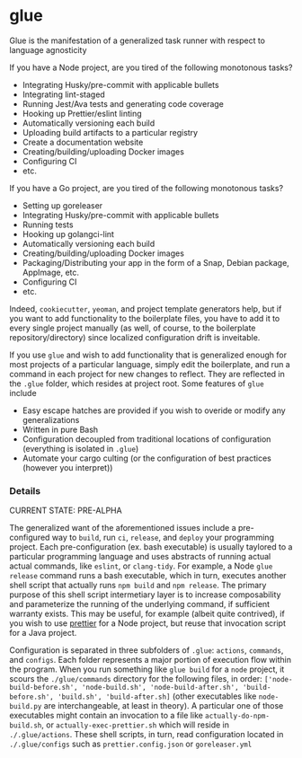 # glue

Glue is the manifestation of a generalized task runner with respect to language agnosticity

If you have a Node project, are you tired of the following monotonous tasks?

- Integrating Husky/pre-commit with applicable bullets
- Integrating lint-staged
- Running Jest/Ava tests and generating code coverage
- Hooking up Prettier/eslint linting
- Automatically versioning each build
- Uploading build artifacts to a particular registry
- Create a documentation website
- Creating/building/uploading Docker images
- Configuring CI
- etc.

If you have a Go project, are you tired of the following monotonous tasks?

- Setting up goreleaser
- Integrating Husky/pre-commit with applicable bullets
- Running tests
- Hooking up golangci-lint
- Automatically versioning each build
- Creating/building/uploading Docker images
- Packaging/Distributing your app in the form of a Snap, Debian package, AppImage, etc.
- Configuring CI
- etc.

Indeed, `cookiecutter`, `yeoman`, and project template generators help, but if you want to add functionality to the boilerplate files, you have to add it to every single project manually (as well, of course, to the boilerplate repository/directory) since localized configuration drift is inveitable.

If you use `glue` and wish to add functionality that is generalized enough for most projects of a particular language, simply edit the boilerplate, and run a command in each project for new changes to reflect. They are reflected in the `.glue` folder, which resides at project root. Some features of `glue` include

- Easy escape hatches are provided if you wish to overide or modify any generalizations
- Written in pure Bash
- Configuration decoupled from traditional locations of configuration (everything is isolated in `.glue`)
- Automate your cargo culting (or the configuration of best practices (however you interpret))

### Details

CURRENT STATE: PRE-ALPHA

The generalized want of the aforementioned issues include a pre-configured way to `build`, run `ci`, `release`, and `deploy` your programming project. Each pre-configuration (ex. bash executable) is usually taylored to a particular programming language and uses abstracts of running actual actual commands, like `eslint`, or `clang-tidy`. For example, a Node `glue release` command runs a bash executable, which in turn, executes another shell script that actually runs `npm build` and `npm release`. The primary purpose of this shell script intermetiary layer is to increase composability and parameterize the running of the underlying command, if sufficient warranty exists. This may be useful, for example (albeit quite contrived), if you wish to use [prettier](https://prettier.io) for a Node project, but reuse that invocation script for a Java project.

Configuration is separated in three subfolders of `.glue`: `actions`, `commands`, and `configs`. Each folder represents a major portion of execution flow within the program. When you run something like `glue build` for a `node` project, it scours the `./glue/commands` directory for the following files, in order: `['node-build-before.sh', 'node-build.sh', 'node-build-after.sh', 'build-before.sh', 'build.sh', 'build-after.sh]` (other executables like `node-build.py` are interchangeable, at least in theory). A particular one of those executables might contain an invocation to a file like `actually-do-npm-build.sh`, or `actually-exec-prettier.sh` which will reside in `./.glue/actions`. These shell scripts, in turn, read configuration located in `./.glue/configs` such as `prettier.config.json` or `goreleaser.yml`
